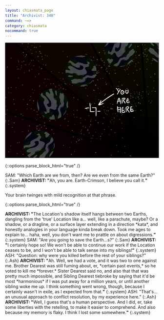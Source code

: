 ```yaml
---
layout: chiasmata_page
title: "Archivist: 348"
command: ~=>
category: chiasmata
nocommand: true
---
```


![348](/chiasmata/images/narrative/346.png)

{::options parse_block_html="true" /}
<div class="dialogue">
SAM: "Which Earth are we from, then? Are we even from the same Earth?" 
{:.Sam}
<b>ARCHIVIST: "</b>Ah, you are. Earth-Crimson, I believe you call it.<b>"</b> 
{:.system}
</div>

Your brain twinges with mild recognition at that phrase.

{::options parse_block_html="true" /}
<div class="dialogue">
<b>ARCHIVIST: "</b>The Location's shadow itself hangs between two Earths, dangling from the 'true' Location like a... well, like a parachute, maybe? Or a shadow, or a dragline, or a surface layer extending in a direction *kata*, and honestly analogies in your language kinda break down. Took me ages to explain to... haha, well, you don't want me to prattle on about digressions.<b>"</b> 
{:.system}
SAM: "Are you going to save the Earth...s?" 
{:.Sam}
<b>ARCHIVIST: "</b>I certainly hope so! We won't be able to continue our work if the Location ceases to be, and I won't be able to talk sense into my siblings!<b>"</b> 
{:.system}
ASH: "Question: why were you killed before the rest of your siblings?" 
{:.Ash}
<b>ARCHIVIST: "</b>Ah. Well, we had a vote, and it was two to one against me. Brother Dearest was still fuming about, er, *certain past events,* so he voted to kill me *forever.* Sister Dearest said no, and also that that was pretty much impossible, and Sibling Dearest tiebroke by saying that it'd be most *harmonious* if I was put away for a million years, or until another sibling woke me up. I think something went wrong, though, because I certainly wasn't in exile, as I expected from that.<b>"</b> 
{:.system}
ASH: "That's... an unusual approach to conflict resolution, by my experience here." 
{:.Ash}
<b>ARCHIVIST: "</b>Well, I guess that's a human perspective. And I did, er, take some liberties with the retelling, to make it easier to comprehend. And also because my memory is flaky. I think I lost some somewhere.<b>"</b> 
{:.system}
</div>